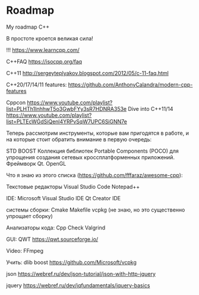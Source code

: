 # Roadmap
My roadmap C++

В простоте кроется великая сила! 

!!! https://www.learncpp.com/

C++FAQ
https://isocpp.org/faq

C++11
http://sergeyteplyakov.blogspot.com/2012/05/c-11-faq.html

C++20/17/14/11 features: https://github.com/AnthonyCalandra/modern-cpp-features


Cppcon https://www.youtube.com/playlist?list=PLHTh1InhhwT5o3GwbFYy3sR7HDNRA353e
Dive into C++11/14 https://www.youtube.com/playlist?list=PLTEcWGdSiQenl4YRPvSqW7UPC6SiGNN7e


Теперь рассмотрим инструменты, которые вам пригодятся в работе, и на которые стоит обратить внимание в первую очередь:

STD
BOOST
Коллекция библиотек Portable Components (POCO) для упрощения создания сетевых кроссплатформенных приложений.
Фреймворк Qt.
OpenGL


Что я знаю из этого списка (https://github.com/fffaraz/awesome-cpp):

Текстовые редакторы
Visual Studio Code
Notepad++

IDE:
Microsoft Visual Studio IDE
Qt Creator IDE

системы сборки:
Cmake
Makefile
vcpkg (не знаю, но это существенно упрощает сборку)

Анализаторы кода:
Cpp Check
Valgrind

GUI:
QWT https://qwt.sourceforge.io/

Video:
FFmpeg 

Учить:
dlib
boost
https://github.com/Microsoft/vcpkg


json
https://webref.ru/dev/json-tutorial/json-with-http-jquery

jquery
https://webref.ru/dev/jqfundamentals/jquery-basics
